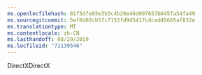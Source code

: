 ```yaml
---
ms.openlocfilehash: 01f5dfe65e3b3c4b20e46d997653b845fa54fa49
ms.sourcegitcommit: 5ef0d02cb57c7153fd9d5417cdcad45665af832e
ms.translationtype: MT
ms.contentlocale: zh-CN
ms.lasthandoff: 08/29/2019
ms.locfileid: "71139546"
---
```

<span data-ttu-id="3ceb5-101">DirectX</span><span class="sxs-lookup"><span data-stu-id="3ceb5-101">DirectX</span></span>